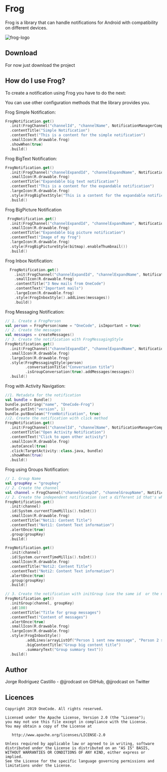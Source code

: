 Frog
=======
Frog is a library that can handle notifications for Android with compatibility on different devices.

![frog-logo](https://user-images.githubusercontent.com/7152507/53774892-4d1d8780-3ebe-11e9-8738-369a355b0a2a.png)

Download
--------
For now just download the project

How do I use Frog?
-------------------

To create a notification using Frog you have to do the next:

You can use other configuration methods that the library provides you.

Frog Simple Notification: 
```kotlin
FrogNotification.get()
  .init(FrogChannel("channelId", "channelName", NotificationManagerCompat.IMPORTANCE_DEFAULT))
  .contentTitle("Simple Notification")
  .contentText("This is a content for the simple notification")
  .smallIcon(R.drawable.frog)
  .showWhen(true)
  .build()
```

Frog BigText Notification:
```kotlin
FrogNotification.get()
  .init(FrogChannel("channelExpandId", "channelExpandName", NotificationManagerCompat.IMPORTANCE_DEFAULT))
  .smallIcon(R.drawable.frog)
  .contentTitle("Expandable big text notification")
  .contentText("This is a content for the expandable notification")
  .largeIcon(R.drawable.frog)
  .style(FrogBigTextStyle("This is a content for the expandable notification. Lorem ipsum dolor..."))
  .build()
```

Frog BigPicture Notification
```kotlin
 FrogNotification.get()
  .init(FrogChannel("channelExpandId", "channelExpandName", NotificationManagerCompat.IMPORTANCE_DEFAULT))
  .smallIcon(R.drawable.frog)
  .contentTitle("Expandable big picture notification")
  .contentText("Image of my frog")
  .largeIcon(R.drawable.frog)
  .style(FrogBigPictureStyle(bitmap).enableThumbnail())
  .build()
```

Frog Inbox Notification:
```kotlin
  FrogNotification.get()
    .init(FrogChannel("channelExpandId", "channelExpandName", NotificationManagerCompat.IMPORTANCE_DEFAULT))
    .smallIcon(R.drawable.frog)
    .contentTitle("3 New mails from OneCode")
    .contentText("Important mails")
    .largeIcon(R.drawable.frog)
    .style(FrogInboxStyle().addLines(messages))
    .build()
```

Frog Messaging Notification:
```kotlin
// 1. Create a FrogPerson
val person = FrogPerson(name = "OneCode", isImportant = true)
// 2. Create the messages
val messages = createMessages()
// 3. Create the notification with FrogMessagingStyle
FrogNotification.get()
  .init(FrogChannel("channelExpandId", "channelExpandName", NotificationManagerCompat.IMPORTANCE_DEFAULT))
  .smallIcon(R.drawable.frog)
  .largeIcon(R.drawable.frog)
  .style(FrogMessagingStyle(person)
         .conversationTitle("Conversation title")
         .isGroupConversation(true).addMessages(messages))
  .build()
```

Frog with Activity Navigation:
```kotlin
//1. Metadata for the notification
val bundle = Bundle()
bundle.putString("name", "OneCode-Frog")
bundle.putInt("version", 1)
bundle.putBoolean("fromNotification", true)
//2. Create the notification with click method
FrogNotification.get()
  .init(FrogChannel("channelId", "channelName", NotificationManagerCompat.IMPORTANCE_DEFAULT))
  .contentTitle("Open Activity Notification")
  .contentText("Click to open other activity")
  .smallIcon(R.drawable.frog)
  .autoCancel(true)
  .click(TargetActivity::class.java, bundle)
  .showWhen(true)
  .build()
```

Frog using Groups Notification:
```kotlin
// 1. Group Name
val groupKey = "groupkey"
// 2. Create the channel
val channel = FrogChannel("channelGroupId", "channelGroupName", NotificationManagerCompat.IMPORTANCE_DEFAULT)
// 2. Create the independent notification (set a different id that's why we use System.currentTimeMillis())
FrogNotification.get()
  .init(channel)
  .id(System.currentTimeMillis().toInt())
  .smallIcon(R.drawable.frog)
  .contentTitle("Noti1: Content Title")
  .contentText("Noti1: Content Text information")
  .alertOnce(true)
  .group(groupKey)
  .build()

FrogNotification.get()
  .init(channel)
  .id(System.currentTimeMillis().toInt())
  .smallIcon(R.drawable.frog)
  .contentTitle("Noti2: Content Title")
  .contentText("Noti2: Content Text information")
  .alertOnce(true)
  .group(groupKey)
  .build()

// 3. Create the notification with initGroup (use the same id  or the notification will be updated)
FrogNotification.get()
  .initGroup(channel, groupKey)
  .id(100)
  .contentTitle("Title for group messages")
  .contentText("Content of messages")
  .alertOnce(true)
  .smallIcon(R.drawable.frog)
  .largeIcon(R.drawable.frog)
  .style(FrogInboxStyle()
         .addLines(arrayListOf("Person 1 sent new message", "Person 2 sent new message"))
         .bigContentTitle("Group big content title")
         .summaryText("Group summary text"))
  .build()
```

Author
------
Jorge Rodríguez Castillo - @jjrodcast on GitHub, @jjrodcast on Twitter


Licences
--------
    Copyright 2019 OneCode. All rights reserved.

    Licensed under the Apache License, Version 2.0 (the "License");
    you may not use this file except in compliance with the License.
    You may obtain a copy of the License at

       http://www.apache.org/licenses/LICENSE-2.0

    Unless required by applicable law or agreed to in writing, software
    distributed under the License is distributed on an "AS IS" BASIS,
    WITHOUT WARRANTIES OR CONDITIONS OF ANY KIND, either express or implied.
    See the License for the specific language governing permissions and
    limitations under the License.
